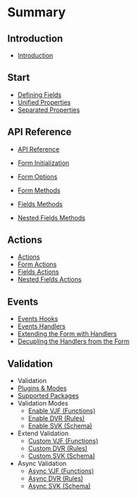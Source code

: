 # Summary

## Introduction
* [Introduction](README.md)

## Start

* [Defining Fields](docs/defining-fields/README.md)
 * [Unified Properties](docs/defining-fields/unified-properties.md)
 * [Separated Properties](docs/defining-fields/separated-properties.md)

## API Reference

* [API Reference](docs/api-reference/README.md)

 * [Form Initialization](docs/api-reference/form-initialization.md)
 * [Form Options](docs/api-reference/form-options.md)
 * [Form Methods](docs/api-reference/form-methods.md)
 * [Fields Methods](docs/api-reference/fields-methods.md)
 * [Nested Fields Methods](docs/api-reference/nested-fields-methods.md)

## Actions

* [Actions](docs/actions/README.md)
 * [Form Actions](docs/actions/form-actions.md)
 * [Fields Actions](docs/actions/fields-actions.md)
 * [Nested Fields Actions](docs/actions/nested-fields-actions.md)

## Events

* [Events Hooks](docs/events/events-hooks.md)
* [Events Handlers](docs/events/README.md)
 * [Extending the Form with Handlers](docs/events/extending-form.md)
 * [Decupling the Handlers from the Form](docs/events/decoupling-handlers.md)

## Validation

* Validation
 * [Plugins & Modes](docs/validation/plugins.md)
 * [Supported Packages](docs/validation/supported-packages.md)
  * Validation Modes
    * [Enable VJF (Functions)]()
    * [Enable DVR (Rules)]()
    * [Enable SVK (Schema)]()
  * Extend Validation
    * [Custom VJF (Functions)]()
    * [Custom DVR (Rules)]()
    * [Custom SVK (Schema)]()
  * Async Validation
    * [Async VJF (Functions)]()
    * [Async DVR (Rules)]()
    * [Async SVK (Schema)]()
